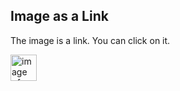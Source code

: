 <!DOCTYPE html>
<html>
    <body>
        <h2>Image as a Link</h2>

<p>The image is a link. You can click on it.</p>
    <a href="default.asp">
        <img src="images/d03-Img-Girl-Pool" alt="image of girl " style="width:42px;height:42px;">
        </a>
    </body>
</html>

